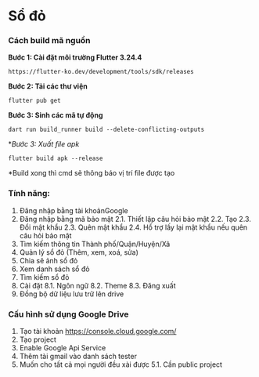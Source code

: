 # Sổ đỏ

### Cách build mã nguồn

**Bước 1: Cài đặt môi trường Flutter 3.24.4**

```
https://flutter-ko.dev/development/tools/sdk/releases
```
**Bước 2: Tải các thư viện**

```
flutter pub get 
```
**Bước 3: Sinh các mã tự động**

```
dart run build_runner build --delete-conflicting-outputs
```
**Bước 3: Xuất file apk*

```
flutter build apk --release
```
*Build xong thì cmd sẽ thông báo vị trí file được tạo

### Tính năng:
1. Đăng nhập bằng tài khoảnGoogle
2. Đăng nhập bằng mã bảo mật
   2.1. Thiết lập câu hỏi bảo mật
   2.2. Tạo
   2.3. Đổi mật khẩu
   2.3. Quên mật khẩu
   2.4. Hổ trợ lấy lại mật khẩu nếu quên câu hỏi bảo mật
3. Tìm kiếm thông tin Thành phố/Quận/Huyện/Xã
4. Quản lý sổ đỏ (Thêm, xem, xoá, sửa)
5. Chia sẽ ảnh sổ đỏ
6. Xem danh sách sổ đỏ
7. Tìm kiếm sổ đỏ
8. Cài đặt
   8.1. Ngôn ngữ
   8.2. Theme
   8.3. Đăng xuất
9. Đồng bộ dữ liệu lưu trữ lên  drive


### Cấu hình sử dụng Google Drive
1. Tạo tài khoản https://console.cloud.google.com/
2. Tạo project
3. Enable Google Api Service
4. Thêm tài gmail vào danh sách tester
5. Muốn cho tất cả mọi người đều  xài được
   5.1. Cần public project

